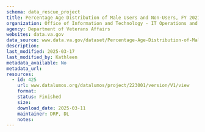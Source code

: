 ```yaml
---
schema: data_rescue_project 
title: Percentage Age Distribution of Male Users and Non-Users, FY 2021
organization: Office of Information and Technology - IT Operations and Services (ITOPS)
agency: Department of Veterans Affairs
websites: data.va.gov
data_source: www.data.va.gov/dataset/Percentage-Age-Distribution-of-Male-Users-and-Non-/884f-4qhn
description: 
last_modified: 2025-03-17
last_modified_by: Kathleen
metadata_available: No
metadata_url: 
resources:
  - id: 425
    url: www.datalumos.org/datalumos/project/223001/version/V1/view
    format: 
    status: Finished
    size: 
    download_date: 2025-03-11
    maintainer: DRP, DL
    notes: 
---
```

